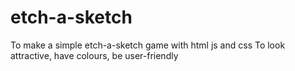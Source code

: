 # etch-a-sketch

To make a simple etch-a-sketch game with html js and css
To look attractive, have colours, be user-friendly